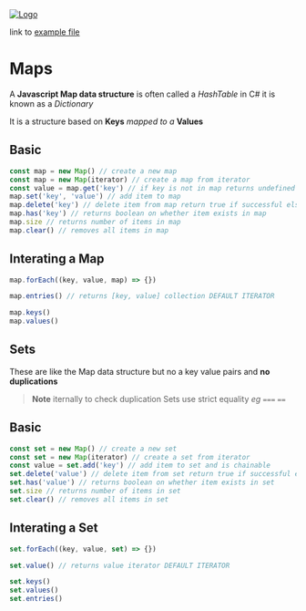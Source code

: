 <head>
 
  <link 
    href="https://fonts.googleapis.com/css?family=Fira+Mono:500&display=swap" 
    rel="stylesheet">
    <script src="https://code.jquery.com/jquery-3.5.1.min.js" integrity="sha256-9/aliU8dGd2tb6OSsuzixeV4y/faTqgFtohetphbbj0=" crossorigin="anonymous"></script>
<style> 
body ::selection {
  /*highlighting*/
  background: transparent;
  text-shadow: 
    1px  0px 1px ,
    0px  1px 1px ,
    -1px  0px 1px ,
    0px -1px 1px ,
    0px  1px black ,
    1px  0px black ,
    -1px  0px black ,
    0px -1px black ;
  text-outline: black;  
}

</style>
</head>    
<div id="stack-container">
  <a href=""><img src="" alt="Logo"></a>
</div>

link to [example file](../JSprograms/Maps_Sets.js)

# Maps

A **Javascript Map data structure** is often called a *HashTable* in C# it is known as a *Dictionary*

It is a structure based on <b class="text-red-600">Keys</b> *mapped to a* <b class="text-purple-500">Values</b>
## Basic
```js
const map = new Map() // create a new map
const map = new Map(iterator) // create a map from iterator
const value = map.get('key') // if key is not in map returns undefined
map.set('key', 'value') // add item to map
map.delete('key') // delete item from map return true if successful else false
map.has('key') // returns boolean on whether item exists in map
map.size // returns number of items in map
map.clear() // removes all items in map
```

## Interating a Map

```js
map.forEach((key, value, map) => {})

map.entries() // returns [key, value] collection DEFAULT ITERATOR 

map.keys()
map.values()
```

## Sets

These are like the Map data structure but no a key value pairs and **no duplications**

> **Note** iternally to check duplication Sets use strict equality <span class="text-yellow-600"></span>
> *eg* `===` `==`

## Basic
```js
const set = new Map() // create a new set
const set = new Map(iterator) // create a set from iterator
const value = set.add('key') // add item to set and is chainable
set.delete('value') // delete item from set return true if successful else false
set.has('value') // returns boolean on whether item exists in set
set.size // returns number of items in set
set.clear() // removes all items in set
```

## Interating a Set

```js
set.forEach((key, value, set) => {})

set.value() // returns value iterator DEFAULT ITERATOR 

set.keys()
set.values()
set.entries()
```